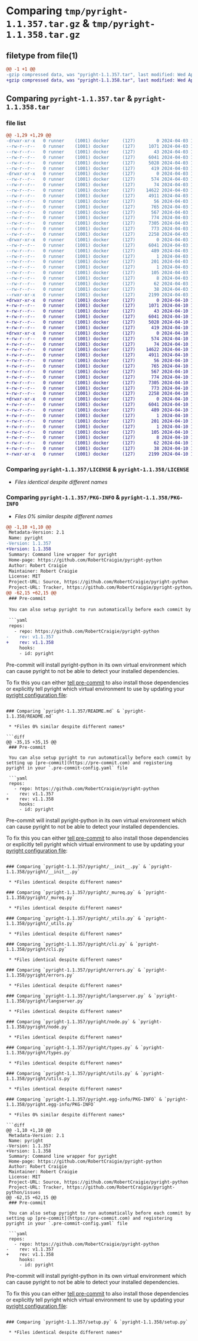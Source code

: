 # Comparing `tmp/pyright-1.1.357.tar.gz` & `tmp/pyright-1.1.358.tar.gz`

## filetype from file(1)

```diff
@@ -1 +1 @@
-gzip compressed data, was "pyright-1.1.357.tar", last modified: Wed Apr  3 15:30:01 2024, max compression
+gzip compressed data, was "pyright-1.1.358.tar", last modified: Wed Apr 10 11:22:10 2024, max compression
```

## Comparing `pyright-1.1.357.tar` & `pyright-1.1.358.tar`

### file list

```diff
@@ -1,29 +1,29 @@
-drwxr-xr-x   0 runner    (1001) docker     (127)        0 2024-04-03 15:30:01.038662 pyright-1.1.357/
--rw-r--r--   0 runner    (1001) docker     (127)     1071 2024-04-03 15:29:51.000000 pyright-1.1.357/LICENSE
--rw-r--r--   0 runner    (1001) docker     (127)       43 2024-04-03 15:29:51.000000 pyright-1.1.357/MANIFEST.in
--rw-r--r--   0 runner    (1001) docker     (127)     6041 2024-04-03 15:30:01.034662 pyright-1.1.357/PKG-INFO
--rw-r--r--   0 runner    (1001) docker     (127)     5028 2024-04-03 15:29:51.000000 pyright-1.1.357/README.md
--rw-r--r--   0 runner    (1001) docker     (127)      419 2024-04-03 15:29:51.000000 pyright-1.1.357/pyproject.toml
-drwxr-xr-x   0 runner    (1001) docker     (127)        0 2024-04-03 15:30:01.034662 pyright-1.1.357/pyright/
--rw-r--r--   0 runner    (1001) docker     (127)      574 2024-04-03 15:29:51.000000 pyright-1.1.357/pyright/__init__.py
--rw-r--r--   0 runner    (1001) docker     (127)       74 2024-04-03 15:29:51.000000 pyright-1.1.357/pyright/__main__.py
--rw-r--r--   0 runner    (1001) docker     (127)    14622 2024-04-03 15:29:51.000000 pyright-1.1.357/pyright/_mureq.py
--rw-r--r--   0 runner    (1001) docker     (127)     4911 2024-04-03 15:29:51.000000 pyright-1.1.357/pyright/_utils.py
--rw-r--r--   0 runner    (1001) docker     (127)       56 2024-04-03 15:29:51.000000 pyright-1.1.357/pyright/_version.py
--rw-r--r--   0 runner    (1001) docker     (127)      765 2024-04-03 15:29:51.000000 pyright-1.1.357/pyright/cli.py
--rw-r--r--   0 runner    (1001) docker     (127)      567 2024-04-03 15:29:51.000000 pyright-1.1.357/pyright/errors.py
--rw-r--r--   0 runner    (1001) docker     (127)      774 2024-04-03 15:29:51.000000 pyright-1.1.357/pyright/langserver.py
--rw-r--r--   0 runner    (1001) docker     (127)     7305 2024-04-03 15:29:51.000000 pyright-1.1.357/pyright/node.py
--rw-r--r--   0 runner    (1001) docker     (127)      773 2024-04-03 15:29:51.000000 pyright-1.1.357/pyright/types.py
--rw-r--r--   0 runner    (1001) docker     (127)     2258 2024-04-03 15:29:51.000000 pyright-1.1.357/pyright/utils.py
-drwxr-xr-x   0 runner    (1001) docker     (127)        0 2024-04-03 15:30:01.034662 pyright-1.1.357/pyright.egg-info/
--rw-r--r--   0 runner    (1001) docker     (127)     6041 2024-04-03 15:30:00.000000 pyright-1.1.357/pyright.egg-info/PKG-INFO
--rw-r--r--   0 runner    (1001) docker     (127)      489 2024-04-03 15:30:01.000000 pyright-1.1.357/pyright.egg-info/SOURCES.txt
--rw-r--r--   0 runner    (1001) docker     (127)        1 2024-04-03 15:30:00.000000 pyright-1.1.357/pyright.egg-info/dependency_links.txt
--rw-r--r--   0 runner    (1001) docker     (127)      201 2024-04-03 15:30:00.000000 pyright-1.1.357/pyright.egg-info/entry_points.txt
--rw-r--r--   0 runner    (1001) docker     (127)        1 2024-04-03 15:30:00.000000 pyright-1.1.357/pyright.egg-info/not-zip-safe
--rw-r--r--   0 runner    (1001) docker     (127)      105 2024-04-03 15:30:00.000000 pyright-1.1.357/pyright.egg-info/requires.txt
--rw-r--r--   0 runner    (1001) docker     (127)        8 2024-04-03 15:30:00.000000 pyright-1.1.357/pyright.egg-info/top_level.txt
--rw-r--r--   0 runner    (1001) docker     (127)       62 2024-04-03 15:29:51.000000 pyright-1.1.357/requirements.txt
--rw-r--r--   0 runner    (1001) docker     (127)       38 2024-04-03 15:30:01.038662 pyright-1.1.357/setup.cfg
--rwxr-xr-x   0 runner    (1001) docker     (127)     2199 2024-04-03 15:29:51.000000 pyright-1.1.357/setup.py
+drwxr-xr-x   0 runner    (1001) docker     (127)        0 2024-04-10 11:22:10.048120 pyright-1.1.358/
+-rw-r--r--   0 runner    (1001) docker     (127)     1071 2024-04-10 11:21:59.000000 pyright-1.1.358/LICENSE
+-rw-r--r--   0 runner    (1001) docker     (127)       43 2024-04-10 11:21:59.000000 pyright-1.1.358/MANIFEST.in
+-rw-r--r--   0 runner    (1001) docker     (127)     6041 2024-04-10 11:22:10.048120 pyright-1.1.358/PKG-INFO
+-rw-r--r--   0 runner    (1001) docker     (127)     5028 2024-04-10 11:21:59.000000 pyright-1.1.358/README.md
+-rw-r--r--   0 runner    (1001) docker     (127)      419 2024-04-10 11:21:59.000000 pyright-1.1.358/pyproject.toml
+drwxr-xr-x   0 runner    (1001) docker     (127)        0 2024-04-10 11:22:10.044120 pyright-1.1.358/pyright/
+-rw-r--r--   0 runner    (1001) docker     (127)      574 2024-04-10 11:21:59.000000 pyright-1.1.358/pyright/__init__.py
+-rw-r--r--   0 runner    (1001) docker     (127)       74 2024-04-10 11:21:59.000000 pyright-1.1.358/pyright/__main__.py
+-rw-r--r--   0 runner    (1001) docker     (127)    14622 2024-04-10 11:21:59.000000 pyright-1.1.358/pyright/_mureq.py
+-rw-r--r--   0 runner    (1001) docker     (127)     4911 2024-04-10 11:21:59.000000 pyright-1.1.358/pyright/_utils.py
+-rw-r--r--   0 runner    (1001) docker     (127)       56 2024-04-10 11:21:59.000000 pyright-1.1.358/pyright/_version.py
+-rw-r--r--   0 runner    (1001) docker     (127)      765 2024-04-10 11:21:59.000000 pyright-1.1.358/pyright/cli.py
+-rw-r--r--   0 runner    (1001) docker     (127)      567 2024-04-10 11:21:59.000000 pyright-1.1.358/pyright/errors.py
+-rw-r--r--   0 runner    (1001) docker     (127)      774 2024-04-10 11:21:59.000000 pyright-1.1.358/pyright/langserver.py
+-rw-r--r--   0 runner    (1001) docker     (127)     7305 2024-04-10 11:21:59.000000 pyright-1.1.358/pyright/node.py
+-rw-r--r--   0 runner    (1001) docker     (127)      773 2024-04-10 11:21:59.000000 pyright-1.1.358/pyright/types.py
+-rw-r--r--   0 runner    (1001) docker     (127)     2258 2024-04-10 11:21:59.000000 pyright-1.1.358/pyright/utils.py
+drwxr-xr-x   0 runner    (1001) docker     (127)        0 2024-04-10 11:22:10.048120 pyright-1.1.358/pyright.egg-info/
+-rw-r--r--   0 runner    (1001) docker     (127)     6041 2024-04-10 11:22:09.000000 pyright-1.1.358/pyright.egg-info/PKG-INFO
+-rw-r--r--   0 runner    (1001) docker     (127)      489 2024-04-10 11:22:09.000000 pyright-1.1.358/pyright.egg-info/SOURCES.txt
+-rw-r--r--   0 runner    (1001) docker     (127)        1 2024-04-10 11:22:09.000000 pyright-1.1.358/pyright.egg-info/dependency_links.txt
+-rw-r--r--   0 runner    (1001) docker     (127)      201 2024-04-10 11:22:09.000000 pyright-1.1.358/pyright.egg-info/entry_points.txt
+-rw-r--r--   0 runner    (1001) docker     (127)        1 2024-04-10 11:22:09.000000 pyright-1.1.358/pyright.egg-info/not-zip-safe
+-rw-r--r--   0 runner    (1001) docker     (127)      105 2024-04-10 11:22:09.000000 pyright-1.1.358/pyright.egg-info/requires.txt
+-rw-r--r--   0 runner    (1001) docker     (127)        8 2024-04-10 11:22:09.000000 pyright-1.1.358/pyright.egg-info/top_level.txt
+-rw-r--r--   0 runner    (1001) docker     (127)       62 2024-04-10 11:21:59.000000 pyright-1.1.358/requirements.txt
+-rw-r--r--   0 runner    (1001) docker     (127)       38 2024-04-10 11:22:10.048120 pyright-1.1.358/setup.cfg
+-rwxr-xr-x   0 runner    (1001) docker     (127)     2199 2024-04-10 11:21:59.000000 pyright-1.1.358/setup.py
```

### Comparing `pyright-1.1.357/LICENSE` & `pyright-1.1.358/LICENSE`

 * *Files identical despite different names*

### Comparing `pyright-1.1.357/PKG-INFO` & `pyright-1.1.358/PKG-INFO`

 * *Files 0% similar despite different names*

```diff
@@ -1,10 +1,10 @@
 Metadata-Version: 2.1
 Name: pyright
-Version: 1.1.357
+Version: 1.1.358
 Summary: Command line wrapper for pyright
 Home-page: https://github.com/RobertCraigie/pyright-python
 Author: Robert Craigie
 Maintainer: Robert Craigie
 License: MIT
 Project-URL: Source, https://github.com/RobertCraigie/pyright-python
 Project-URL: Tracker, https://github.com/RobertCraigie/pyright-python/issues
@@ -62,15 +62,15 @@
 ### Pre-commit
 
 You can also setup pyright to run automatically before each commit by setting up [pre-commit](https://pre-commit.com) and registering pyright in your `.pre-commit-config.yaml` file
 
 ```yaml
 repos:
   - repo: https://github.com/RobertCraigie/pyright-python
-    rev: v1.1.357
+    rev: v1.1.358
     hooks:
     - id: pyright
 ```
 
 Pre-commit will install pyright-python in its own virtual environment which can cause pyright to not be able to detect your installed dependencies.
 
 To fix this you can either [tell pre-commit](https://pre-commit.com/#config-additional_dependencies) to also install those dependencies or explicitly tell pyright which virtual environment to use by updating your [pyright configuration file](https://github.com/microsoft/pyright/blob/main/docs/configuration.md):
```

### Comparing `pyright-1.1.357/README.md` & `pyright-1.1.358/README.md`

 * *Files 0% similar despite different names*

```diff
@@ -35,15 +35,15 @@
 ### Pre-commit
 
 You can also setup pyright to run automatically before each commit by setting up [pre-commit](https://pre-commit.com) and registering pyright in your `.pre-commit-config.yaml` file
 
 ```yaml
 repos:
   - repo: https://github.com/RobertCraigie/pyright-python
-    rev: v1.1.357
+    rev: v1.1.358
     hooks:
     - id: pyright
 ```
 
 Pre-commit will install pyright-python in its own virtual environment which can cause pyright to not be able to detect your installed dependencies.
 
 To fix this you can either [tell pre-commit](https://pre-commit.com/#config-additional_dependencies) to also install those dependencies or explicitly tell pyright which virtual environment to use by updating your [pyright configuration file](https://github.com/microsoft/pyright/blob/main/docs/configuration.md):
```

### Comparing `pyright-1.1.357/pyright/__init__.py` & `pyright-1.1.358/pyright/__init__.py`

 * *Files identical despite different names*

### Comparing `pyright-1.1.357/pyright/_mureq.py` & `pyright-1.1.358/pyright/_mureq.py`

 * *Files identical despite different names*

### Comparing `pyright-1.1.357/pyright/_utils.py` & `pyright-1.1.358/pyright/_utils.py`

 * *Files identical despite different names*

### Comparing `pyright-1.1.357/pyright/cli.py` & `pyright-1.1.358/pyright/cli.py`

 * *Files identical despite different names*

### Comparing `pyright-1.1.357/pyright/errors.py` & `pyright-1.1.358/pyright/errors.py`

 * *Files identical despite different names*

### Comparing `pyright-1.1.357/pyright/langserver.py` & `pyright-1.1.358/pyright/langserver.py`

 * *Files identical despite different names*

### Comparing `pyright-1.1.357/pyright/node.py` & `pyright-1.1.358/pyright/node.py`

 * *Files identical despite different names*

### Comparing `pyright-1.1.357/pyright/types.py` & `pyright-1.1.358/pyright/types.py`

 * *Files identical despite different names*

### Comparing `pyright-1.1.357/pyright/utils.py` & `pyright-1.1.358/pyright/utils.py`

 * *Files identical despite different names*

### Comparing `pyright-1.1.357/pyright.egg-info/PKG-INFO` & `pyright-1.1.358/pyright.egg-info/PKG-INFO`

 * *Files 0% similar despite different names*

```diff
@@ -1,10 +1,10 @@
 Metadata-Version: 2.1
 Name: pyright
-Version: 1.1.357
+Version: 1.1.358
 Summary: Command line wrapper for pyright
 Home-page: https://github.com/RobertCraigie/pyright-python
 Author: Robert Craigie
 Maintainer: Robert Craigie
 License: MIT
 Project-URL: Source, https://github.com/RobertCraigie/pyright-python
 Project-URL: Tracker, https://github.com/RobertCraigie/pyright-python/issues
@@ -62,15 +62,15 @@
 ### Pre-commit
 
 You can also setup pyright to run automatically before each commit by setting up [pre-commit](https://pre-commit.com) and registering pyright in your `.pre-commit-config.yaml` file
 
 ```yaml
 repos:
   - repo: https://github.com/RobertCraigie/pyright-python
-    rev: v1.1.357
+    rev: v1.1.358
     hooks:
     - id: pyright
 ```
 
 Pre-commit will install pyright-python in its own virtual environment which can cause pyright to not be able to detect your installed dependencies.
 
 To fix this you can either [tell pre-commit](https://pre-commit.com/#config-additional_dependencies) to also install those dependencies or explicitly tell pyright which virtual environment to use by updating your [pyright configuration file](https://github.com/microsoft/pyright/blob/main/docs/configuration.md):
```

### Comparing `pyright-1.1.357/setup.py` & `pyright-1.1.358/setup.py`

 * *Files identical despite different names*

